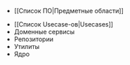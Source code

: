 * [[Список ПО|Предметные области]]
- [[Список Usecase-ов|Usecases]]
- Доменные сервисы
- Репозитории
- Утилиты
- Ядро